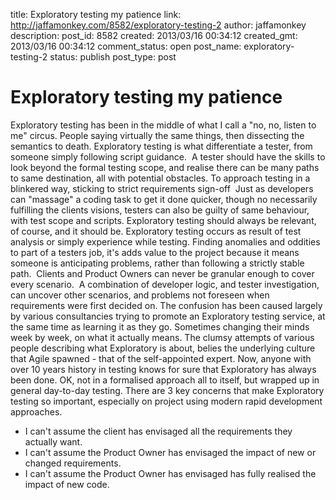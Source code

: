 title: Exploratory testing my patience
link: http://jaffamonkey.com/8582/exploratory-testing-2
author: jaffamonkey
description: 
post_id: 8582
created: 2013/03/16 00:34:12
created_gmt: 2013/03/16 00:34:12
comment_status: open
post_name: exploratory-testing-2
status: publish
post_type: post

# Exploratory testing my patience

Exploratory testing has been in the middle of what I call a "no, no, listen to me" circus. People saying virtually the same things, then dissecting the semantics to death. Exploratory testing is what differentiate a tester, from someone simply following script guidance.  A tester should have the skills to look beyond the formal testing scope, and realise there can be many paths to same destination, all with potential obstacles. To approach testing in a blinkered way, sticking to strict requirements sign-off  Just as developers can "massage" a coding task to get it done quicker, though no necessarily fulfilling the clients visions, testers can also be guilty of same behaviour, with test scope and scripts. Exploratory testing should always be relevant, of course, and it should be. Exploratory testing occurs as result of test analysis or simply experience while testing. Finding anomalies and oddities to part of a testers job, it's adds value to the project because it means someone is anticipating problems, rather than following a strictly stable path.  Clients and Product Owners can never be granular enough to cover every scenario.  A combination of developer logic, and tester investigation, can uncover other scenarios, and problems not foreseen when requirements were first decided on. The confusion has been caused largely by various consultancies trying to promote an Exploratory testing service, at the same time as learning it as they go. Sometimes changing their minds week by week, on what it actually means. The clumsy attempts of various people describing what Exploratory is about, belies the underlying culture that Agile spawned - that of the self-appointed expert. Now, anyone with over 10 years history in testing knows for sure that Exploratory has always been done. OK, not in a formalised approach all to itself, but wrapped up in general day-to-day testing. There are 3 key concerns that make Exploratory testing so important, especially on project using modern rapid development approaches. 

  * I can't assume the client has envisaged all the requirements they actually want.
  * I can't assume the Product Owner has envisaged the impact of new or changed requirements.
  * I can't assume the Product Owner has envisaged has fully realised the impact of new code.